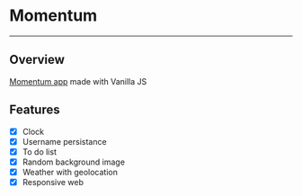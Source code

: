 # Momentum
---
## Overview
[Momentum app](https://jo-soyoung.github.io/momentum/) made with Vanilla JS

## Features
* [x] Clock
* [x] Username persistance
* [x] To do list
* [x] Random background image
* [x] Weather with geolocation
* [x] Responsive web
